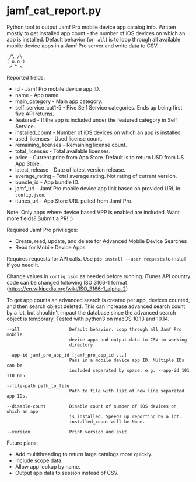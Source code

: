 # jamf_cat_report.py  
Python tool to output Jamf Pro mobile device app catalog info. Written mostly to get installed app count - the number of iOS devices on which an app is installed. Default behavior (or `-all`) is to loop through all available mobile device apps in a Jamf Pro server and write data to CSV. 

```
 /\_/\
( o.o )
 > ^ <
```

Reported fields:
- id - Jamf Pro mobile device app ID. 
- name - App name. 
- main_category - Main app category.
- self_service_cat1-5 - Five Self Service categories. Ends up being first five API returns.
- featured - If the app is included under the featured category in Self Service.
- installed_count - Number of iOS devices on which an app is installed.
- used_licenses - Used license count. 
- remaining_licenses - Remaining license count. 
- total_licenses - Total available licenses. 
- price - Current price from App Store. Default is to return USD from US App Store.
- latest_release - Date of latest version release. 
- average_rating - Total average rating. Not rating of current version.
- bundle_id - App bundle ID.
- jamf_url - Jamf Pro mobile device app link based on provided URL in `config.json`.
- itunes_url - App Store URL pulled from Jamf Pro.  

Note: Only apps where device based VPP is enabled are included. Want more fields? Submit a PR! :)  

Required Jamf Pro privileges:
- Create, read, update, and delete for Advanced Mobile Device Searches
- Read for Mobile Device Apps

Requires requests for API calls. Use `pip install --user requests` to install if you need it.  

Change values in `config.json` as needed before running. iTunes API country code can be changed following ISO 3166-1 format (https://en.wikipedia.org/wiki/ISO_3166-1_alpha-2)  

To get app counts an advanced search is created per app, devices counted, and then search object deleted. This can increase advanced search count by a lot, but shouldn't impact the database since the advanced search object is temporary. Tested with python3 on macOS 10.13 and 10.14.  

```
--all                   Default behavior. Loop through all Jamf Pro mobile
                        device apps and output data to CSV in working
                        directory.

--app-id jamf_pro_app_id [jamf_pro_app_id ...]
                        Pass in a mobile device app ID. Multiple IDs can be
                        included separated by space. e.g. --app-id 101 110 605

--file-path path_to_file
                        Path to file with list of new line separated app IDs.

--disable-count         Disable count of number of iOS devices on which an app
                        is installed. Speeds up reporting by a lot.
                        installed_count will be None.

--version               Print version and exit.
```

Future plans:
- Add multithreading to return large catalogs more quickly.
- Include scope data.
- Allow app lookup by name.
- Output app data to session instead of CSV.
